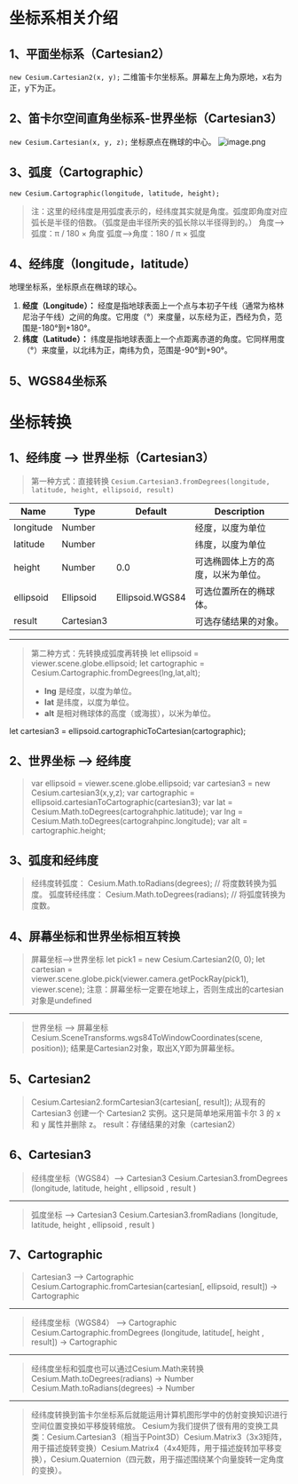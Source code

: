 # 坐标系相关介绍
## 1、平面坐标系（Cartesian2）
`new Cesium.Cartesian2(x, y);`
二维笛卡尔坐标系。屏幕左上角为原地，x右为正，y下为正。
## 2、笛卡尔空间直角坐标系-世界坐标（Cartesian3）
`new Cesium.Cartesian(x, y, z);`
坐标原点在椭球的中心。
![image.png](https://cdn.nlark.com/yuque/0/2023/png/32423127/1701938153497-e57cb613-df2a-4530-b309-7e08e4e1b2e1.png#averageHue=%23fbfbfa&clientId=uc95a3d15-f187-4&from=paste&height=182&id=u06ed9c44&originHeight=279&originWidth=413&originalType=binary&ratio=1&rotation=0&showTitle=false&size=19848&status=done&style=none&taskId=ud05b99a8-6f72-42ad-9d44-4ee8bdc21b8&title=&width=270)
## 3、弧度（Cartographic）
`new Cesium.Cartographic(longitude, latitude, height);`
> 注：这里的经纬度是用弧度表示的，经纬度其实就是角度。弧度即角度对应弧长是半径的倍数。（弧度是由半径所夹的弧长除以半径得到的。）
> 角度-->弧度：π / 180 × 角度
> 弧度-->角度：180 / π × 弧度

## 4、经纬度（longitude，latitude）
地理坐标系，坐标原点在椭球的球心。

1. **经度（Longitude）：** 经度是指地球表面上一个点与本初子午线（通常为格林尼治子午线）之间的角度。它用度（°）来度量，以东经为正，西经为负，范围是-180°到+180°。
2. **纬度（Latitude）：** 纬度是指地球表面上一个点距离赤道的角度。它同样用度（°）来度量，以北纬为正，南纬为负，范围是-90°到+90°。
## 5、WGS84坐标系

# 坐标转换
## 1、经纬度 --> 世界坐标（Cartesian3）
> 第一种方式：直接转换
> `Cesium.Cartesian3.fromDegrees(longitude, latitude, height, ellipsoid, result)`

| Name | Type | Default | Description |
| --- | --- | --- | --- |
| longitude | Number |  | 经度，以度为单位 |
| latitude | Number |  | 纬度，以度为单位 |
| height | Number | 0.0 | 可选椭圆体上方的高度，以米为单位。 |
| ellipsoid | Ellipsoid | Ellipsoid.WGS84 | 可选位置所在的椭球体。 |
| result | Cartesian3 |  | 可选存储结果的对象。 |


---

> 第二种方式：先转换成弧度再转换
> let ellipsoid = viewer.scene.globe.ellipsoid;
> let cartographic = Cesium.Cartographic.fromDegrees(lng,lat,alt);
> - **lng** 是经度，以度为单位。
> - **lat** 是纬度，以度为单位。
> - **alt** 是相对椭球体的高度（或海拔），以米为单位。
> 
let cartesian3 = ellipsoid.cartographicToCartesian(cartographic);

## 2、世界坐标 --> 经纬度
> var ellipsoid = viewer.scene.globe.ellipsoid;
> var cartesian3 = new Cesium.cartesian3(x,y,z);
> var cartographic = ellipsoid.cartesianToCartographic(cartesian3);
> var lat = Cesium.Math.toDegrees(cartograhphic.latitude);
> var lng = Cesium.Math.toDegrees(cartograhpinc.longitude);
> var alt = cartographic.height;

## 3、弧度和经纬度
> 经纬度转弧度：
> Cesium.Math.toRadians(degrees);	// 将度数转换为弧度。
> 弧度转经纬度：
> Cesium.Math.toDegrees(radians);  // 将弧度转换为度数。

## 4、屏幕坐标和世界坐标相互转换
> 屏幕坐标-->世界坐标
> let pick1 = new Cesium.Cartesian2(0, 0);
> let cartesian = viewer.scene.globe.pick(viewer.camera.getPockRay(pick1), viewer.scene);
> 注意：屏幕坐标一定要在地球上，否则生成出的cartesian对象是undefined


---

> 世界坐标 --> 屏幕坐标
> Cesium.SceneTransforms.wgs84ToWindowCoordinates(scene, position));
> 结果是Cartesian2对象，取出X,Y即为屏幕坐标。

## 5、Cartesian2
> Cesium.Cartesian2.formCartesian3(cartesian[, result]);
> 从现有的 Cartesian3 创建一个 Cartesian2 实例。这只是简单地采用笛卡尔 3 的 x 和 y 属性并删除 z。
> result：存储结果的对象（cartesian2）

## 6、Cartesian3
> 经纬度坐标（WGS84）--> Cartesian3
> Cesium.Cartesian3.fromDegrees (longitude, latitude, height , ellipsoid , result )


---

> 弧度坐标 --> Cartesian3
> Cesium.Cartesian3.fromRadians (longitude, latitude, height , ellipsoid , result )

## 7、Cartographic
> Cartesian3 --> Cartographic
> Cesium.Cartographic.fromCartesian(cartesian[, ellipsoid, result]) → Cartographic


---

> 经纬度坐标（WGS84） --> Cartographic
> Cesium.Cartographic.fromDegrees (longitude, latitude[, height , result]) → Cartographic


---

> 经纬度坐标和弧度也可以通过Cesium.Math来转换
> Cesium.Math.toDegrees(radians) → Number
> Cesium.Math.toRadians(degrees) → Number


---

> 经纬度转换到笛卡尔坐标系后就能运用计算机图形学中的仿射变换知识进行空间位置变换如平移旋转缩放。
> Cesium为我们提供了很有用的变换工具类：Cesium.Cartesian3（相当于Point3D）Cesium.Matrix3（3x3矩阵，用于描述旋转变换）Cesium.Matrix4（4x4矩阵，用于描述旋转加平移变换），Cesium.Quaternion（四元数，用于描述围绕某个向量旋转一定角度的变换）。

